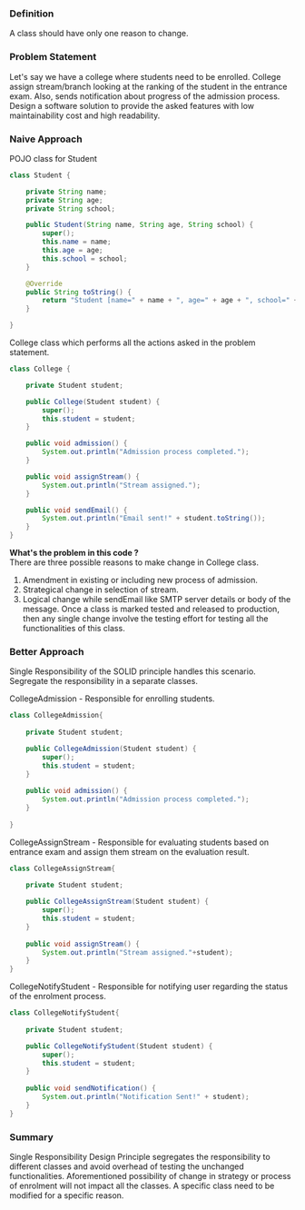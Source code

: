 ### Definition
A class should have only one reason to change.

### Problem Statement
Let's say we have a college where students need to be enrolled. College assign stream/branch looking at the ranking of the student in the entrance exam. Also, sends notification about progress of the admission process. Design a software solution to provide the asked features with low maintainability cost and high readability.

### Naive Approach

POJO class for Student

```java
class Student {

	private String name;
	private String age;
	private String school;

	public Student(String name, String age, String school) {
		super();
		this.name = name;
		this.age = age;
		this.school = school;
	}

	@Override
	public String toString() {
		return "Student [name=" + name + ", age=" + age + ", school=" + school + "]";
	}

}
```

College class which performs all the actions asked in the problem statement.

```java
class College {

	private Student student;

	public College(Student student) {
		super();
		this.student = student;
	}

	public void admission() {
		System.out.println("Admission process completed.");
	}

	public void assignStream() {
		System.out.println("Stream assigned.");
	}

	public void sendEmail() {
		System.out.println("Email sent!" + student.toString());
	}
}
```

**What's the problem in this code ?**  
There are three possible reasons to make change in College class.
1. Amendment in existing or including new process of admission.
2. Strategical change in selection of stream.
3. Logical change while sendEmail like SMTP server details or body of the message.
Once a class is marked tested and released to production, then any single change involve the testing effort for testing all the functionalities of this class. 

### Better Approach
Single Responsibility of the SOLID principle  handles this scenario. Segregate the responsibility in a separate classes.

CollegeAdmission - Responsible for enrolling students.
```java
class CollegeAdmission{
	
	private Student student;

	public CollegeAdmission(Student student) {
		super();
		this.student = student;
	}
	
	public void admission() {
		System.out.println("Admission process completed.");
	}
	
}
```

CollegeAssignStream - Responsible for evaluating students based on entrance exam and assign them stream on the evaluation result.

```java
class CollegeAssignStream{
	
	private Student student;

	public CollegeAssignStream(Student student) {
		super();
		this.student = student;
	}
	
	public void assignStream() {
		System.out.println("Stream assigned."+student);
	}
}
```

CollegeNotifyStudent - Responsible for notifying user regarding the status of the enrolment process.

```java
class CollegeNotifyStudent{
	
	private Student student;

	public CollegeNotifyStudent(Student student) {
		super();
		this.student = student;
	}
	
	public void sendNotification() {
		System.out.println("Notification Sent!" + student);
	}
}
```

### Summary
Single Responsibility Design Principle segregates the responsibility to different classes and avoid overhead of testing the unchanged functionalities. Aforementioned possibility of change in strategy or process of enrolment will not impact all the classes. A specific class need to be modified for a specific reason.

